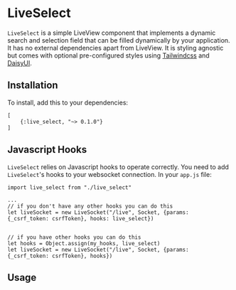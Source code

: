 # LiveSelect

`LiveSelect` is a simple LiveView component that implements a dynamic search and selection
field that can be filled dynamically by your application. It has no external dependencies apart from
LiveView. It is styling agnostic but comes with optional pre-configured styles using [Tailwindcss](https://tailwindcss.com/)
and [DaisyUI](https://daisyui.com/).

## Installation

To install, add this to your dependencies:

```
[
    {:live_select, "~> 0.1.0"}
]
```

## Javascript Hooks

`LiveSelect` relies on Javascript hooks to operate correctly. You need to add `LiveSelect`'s hooks to your websocket connection.
In your `app.js` file:

```
import live_select from "./live_select"

...
// if you don't have any other hooks you can do this
let liveSocket = new LiveSocket("/live", Socket, {params: {_csrf_token: csrfToken}, hooks: live_select})


// if you have other hooks you can do this
let hooks = Object.assign(my_hooks, live_select)
let liveSocket = new LiveSocket("/live", Socket, {params: {_csrf_token: csrfToken}, hooks})
```

## Usage

